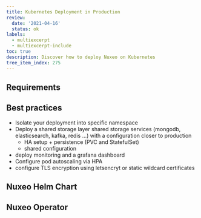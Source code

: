 ```yaml
---
title: Kubernetes Deployment in Production
review:
  date: '2021-04-16'
  status: ok
labels:
  - multiexcerpt
  - multiexcerpt-include
toc: true
description: Discover how to deploy Nuxeo on Kubernetes
tree_item_index: 275
---
```


## Requirements

## Best practices

- Isolate your deployment into specific namespace
- Deploy a shared storage layer shared storage services (mongodb, elasticsearch, kafka, redis ...) with a configuration closer to production
  - HA setup + persistence (PVC and StatefulSet)
  - shared configuration
- deploy monitoring and a grafana dashboard
- Configure pod autoscaling via HPA
- configure TLS encryption using letsencryt or static wildcard certificates

## Nuxeo Helm Chart

## Nuxeo Operator

